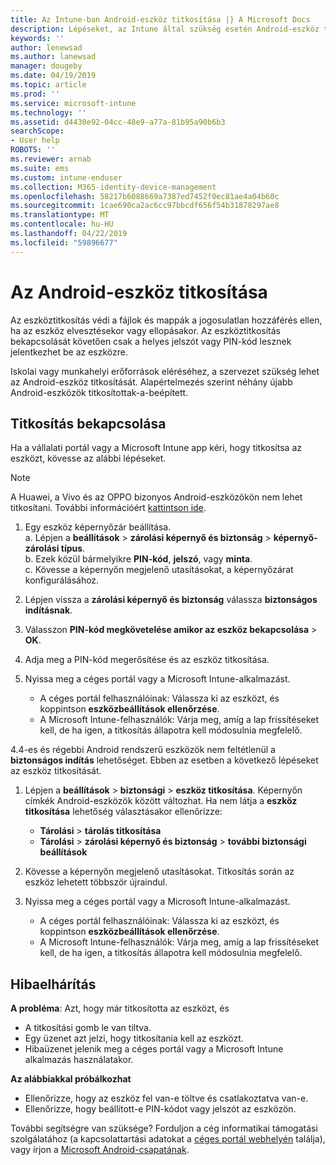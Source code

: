 ```yaml
---
title: Az Intune-ban Android-eszköz titkosítása |} A Microsoft Docs
description: Lépéseket, az Intune által szükség esetén Android-eszköz titkosítása
keywords: ''
author: lenewsad
ms.author: lanewsad
manager: dougeby
ms.date: 04/19/2019
ms.topic: article
ms.prod: ''
ms.service: microsoft-intune
ms.technology: ''
ms.assetid: d4430e92-04cc-48e9-a77a-81b95a90b6b3
searchScope:
- User help
ROBOTS: ''
ms.reviewer: arnab
ms.suite: ems
ms.custom: intune-enduser
ms.collection: M365-identity-device-management
ms.openlocfilehash: 58217b6088669a7387ed7452f0ec81ae4a04b60c
ms.sourcegitcommit: 1cae690ca2ac6cc97bbcdf656f54b31878297ae8
ms.translationtype: MT
ms.contentlocale: hu-HU
ms.lasthandoff: 04/22/2019
ms.locfileid: "59896677"
---
```

# <a name="encrypting-your-android-device"></a>Az Android-eszköz titkosítása

Az eszköztitkosítás védi a fájlok és mappák a jogosulatlan hozzáférés ellen, ha az eszköz elvesztésekor vagy ellopásakor. Az eszköztitkosítás bekapcsolását követően csak a helyes jelszót vagy PIN-kód lesznek jelentkezhet be az eszközre. 

Iskolai vagy munkahelyi erőforrások eléréséhez, a szervezet szükség lehet az Android-eszköz titkosítását. Alapértelmezés szerint néhány újabb Android-eszközök titkosítottak-a-beépített.  

## <a name="turn-on-encryption"></a>Titkosítás bekapcsolása

Ha a vállalati portál vagy a Microsoft Intune app kéri, hogy titkosítsa az eszközt, kövesse az alábbi lépéseket. 

> [!Note]
> A Huawei, a Vivo és az OPPO bizonyos Android-eszközökön nem lehet titkosítani. További információért [kattintson ide](your-device-appears-encrypted-but-cp-says-otherwise-android.md).  

1.  Egy eszköz képernyőzár beállítása.  
    a. Lépjen a **beállítások** > **zárolási képernyő és biztonság** > **képernyő-zárolási típus**.  
    b. Ezek közül bármelyikre **PIN-kód**, **jelszó**, vagy **minta**.  
    c. Kövesse a képernyőn megjelenő utasításokat, a képernyőzárat konfigurálásához.  

2. Lépjen vissza a **zárolási képernyő és biztonság** válassza **biztonságos indításnak**.
3. Válasszon **PIN-kód megkövetelése amikor az eszköz bekapcsolása** > **OK**.
4. Adja meg a PIN-kód megerősítése és az eszköz titkosítása.
5. Nyissa meg a céges portál vagy a Microsoft Intune-alkalmazást.
    * A céges portál felhasználóinak: Válassza ki az eszközt, és koppintson **eszközbeállítások ellenőrzése**. 
    * A Microsoft Intune-felhasználók: Várja meg, amíg a lap frissítéseket kell, de ha igen, a titkosítás állapotra kell módosulnia megfelelő.  

4.4-es és régebbi Android rendszerű eszközök nem feltétlenül a **biztonságos indítás** lehetőséget. Ebben az esetben a következő lépéseket az eszköz titkosítását.

1. Lépjen a **beállítások** > **biztonsági** > **eszköz titkosítása**. Képernyőn címkék Android-eszközök között változhat. Ha nem látja a **eszköz titkosítása** lehetőség választásakor ellenőrizze:
    * **Tárolási** > **tárolás titkosítása**
    * **Tárolási** > **zárolási képernyő és biztonság** > **további biztonsági beállítások** 

2. Kövesse a képernyőn megjelenő utasításokat. Titkosítás során az eszköz lehetett többször újraindul.
3. Nyissa meg a céges portál vagy a Microsoft Intune-alkalmazást.
    * A céges portál felhasználóinak: Válassza ki az eszközt, és koppintson **eszközbeállítások ellenőrzése**.  
    * A Microsoft Intune-felhasználók: Várja meg, amíg a lap frissítéseket kell, de ha igen, a titkosítás állapotra kell módosulnia megfelelő.

## <a name="troubleshoot"></a>Hibaelhárítás  
**A probléma**: Azt, hogy már titkosította az eszközt, és

- A titkosítási gomb le van tiltva.
- Egy üzenet azt jelzi, hogy titkosítania kell az eszközt.
- Hibaüzenet jelenik meg a céges portál vagy a Microsoft Intune alkalmazás használatakor.

**Az alábbiakkal próbálkozhat**

- Ellenőrizze, hogy az eszköz fel van-e töltve és csatlakoztatva van-e.  
- Ellenőrizze, hogy beállított-e PIN-kódot vagy jelszót az eszközön.  

További segítségre van szüksége? Forduljon a cég informatikai támogatási szolgálatához (a kapcsolattartási adatokat a [céges portál webhelyén](https://go.microsoft.com/fwlink/?linkid=2010980) találja), vagy írjon a <a href="mailto:wintunedroidfbk@microsoft.com?subject=I'm having trouble with encryption on my Android device&body=Describe the issue you're experiencing here.">Microsoft Android-csapatának</a>.  
